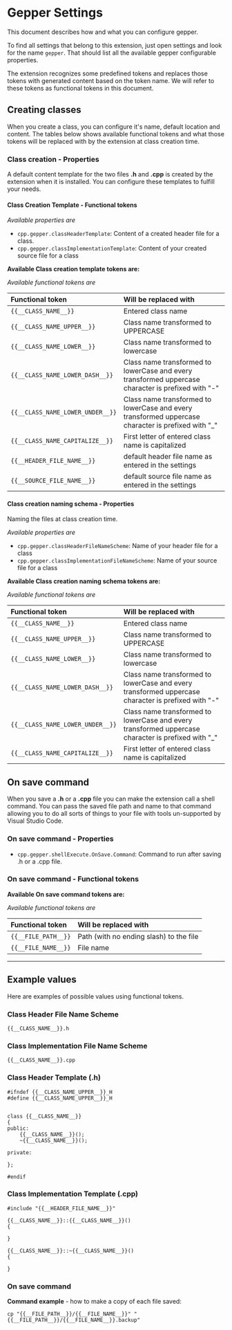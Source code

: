 # Gepper Settings

This document describes how and what you can configure gepper.

To find all settings that belong to this extension, just open settings and look
for the name `gepper`.  That should list all the available gepper configurable
 properties.


The extension recognizes some predefined tokens and replaces those tokens with
generated content based on the token name.  We will refer to these tokens as 
functional tokens in this document.

## Creating classes

When you create a class, you can configure it's name, default location and 
content.  The tables below shows available functional tokens and what those tokens will be
replaced with by the extension at class creation time.


### Class creation - Properties

A default content template for the two files **.h** and **.cpp** is created by 
the extension when it is installed.  You can configure these templates to 
fulfill your needs.

#### Class Creation Template - Functional tokens

*Available properties are*

* `cpp.gepper.classHeaderTemplate`: Content of a created header file for a class.
* `cpp.gepper.classImplementationTemplate`: Content of your created source file for a class

**Available Class creation template tokens are:**

*Available functional tokens are*

| Functional token | Will be replaced with |
| :----- | :----- |
| `{{__CLASS_NAME__}}` | Entered class name |
| `{{__CLASS_NAME_UPPER__}}` | Class name transformed to UPPERCASE |
| `{{__CLASS_NAME_LOWER__}}` | Class name transformed to lowercase |
| `{{__CLASS_NAME_LOWER_DASH__}}` | Class name transformed to lowerCase and every transformed uppercase character is prefixed with "-" |
| `{{__CLASS_NAME_LOWER_UNDER__}}` | Class name transformed to lowerCase and every transformed uppercase character is prefixed with "_" |
| `{{__CLASS_NAME_CAPITALIZE__}}` | First letter of entered class name is capitalized |
| `{{__HEADER_FILE_NAME__}}` | default header file name as entered in the settings |
| `{{__SOURCE_FILE_NAME__}}` | default source file name as entered in the settings |

#### Class creation naming schema - Properties

Naming the files at class creation time.

*Available properties are*

* `cpp.gepper.classHeaderFileNameScheme`: Name of your header file  for a class
* `cpp.gepper.classImplementationFileNameScheme`: Name of your source  file for a class

**Available Class creation naming schema tokens are:**

*Available functional tokens are*

| Functional token | Will be replaced with |
| :----- | :----- |
| `{{__CLASS_NAME__}}` | Entered class name |
| `{{__CLASS_NAME_UPPER__}}` | Class name transformed to UPPERCASE |
| `{{__CLASS_NAME_LOWER__}}` | Class name transformed to lowercase |
| `{{__CLASS_NAME_LOWER_DASH__}}` | Class name transformed to lowerCase and every transformed uppercase character is prefixed with "-" |
| `{{__CLASS_NAME_LOWER_UNDER__}}` | Class name transformed to lowerCase and every transformed uppercase character is prefixed with "_" |
| `{{__CLASS_NAME_CAPITALIZE__}}` | First letter of entered class name is capitalized |

## On save command

When you save a **.h** or a **.cpp** file you can make the extension call a shell 
command.  You can pass the saved file path and name to that command allowing you
to do all sorts of things to your file with tools un-supported by 
Visual Studio Code.

### On save command - Properties

* `cpp.gepper.shellExecute.OnSave.Command`: Command to run after saving .h or a .cpp file.

### On save command - Functional tokens

**Available On save command tokens are:**

*Available functional tokens are*

| Functional token | Will be replaced with |
| :----- | :----- |
| `{{__FILE_PATH__}}` | Path (with no ending slash) to the file |
| `{{__FILE_NAME__}}` | File name |

----------

## Example values

Here are examples of possible values using functional tokens.

### Class Header File Name Scheme
```
{{__CLASS_NAME__}}.h
```

### Class Implementation File Name Scheme
```
{{__CLASS_NAME__}}.cpp
```

### Class Header Template (.h)
```
#ifndef {{__CLASS_NAME_UPPER__}}_H
#define {{__CLASS_NAME_UPPER__}}_H


class {{__CLASS_NAME__}}
{
public:
    {{__CLASS_NAME__}}();
    ~{{__CLASS_NAME__}}();

private:

};

#endif
```

### Class Implementation Template (.cpp)
```
#include "{{__HEADER_FILE_NAME__}}"

{{__CLASS_NAME__}}::{{__CLASS_NAME__}}()
{

}

{{__CLASS_NAME__}}::~{{__CLASS_NAME__}}()
{

}
```

### On save command

**Command example** - how to make a copy of each file saved:
```
cp "{{__FILE_PATH__}}/{{__FILE_NAME__}}" "{{__FILE_PATH__}}/{{__FILE_NAME__}}.backup"
```